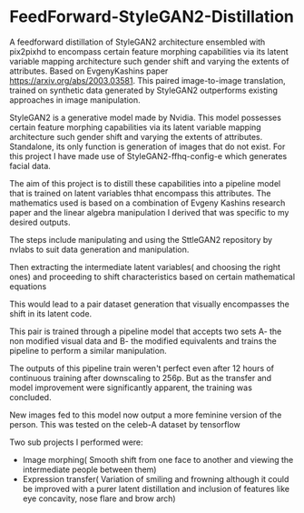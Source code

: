 # FeedForward-StyleGAN2-Distillation

A feedforward distillation of StyleGAN2 architecture ensembled with pix2pixhd to encompass certain feature morphing capabilities via its latent variable mapping architecture such gender shift and varying the extents of attributes. Based on EvgenyKashins paper https://arxiv.org/abs/2003.03581. This paired image-to-image translation, trained on synthetic data generated by StyleGAN2 outperforms existing approaches in image manipulation. 

StyleGAN2 is a generative model made by Nvidia. This model possesses certain feature morphing capabilities via its latent variable mapping architecture such gender shift and varying the extents of attributes. Standalone, its only function is generation of images that do not exist.
For this project I have made use of StyleGAN2-ffhq-config-e which generates facial data.

The aim of this project is to distill these capabilities into a pipeline model that is trained on latent variables thhat encompass this attributes.
The mathematics used is based on a combination of Evgeny Kashins research paper and the linear algebra manipulation I derived that was specific to my desired outputs.

The steps include manipulating and using the SttleGAN2 repository by nvlabs to suit data generation and manipulation.

Then extracting the intermediate latent variables( and choosing the right ones) and proceeding to shift characteristics based on certain mathematical equations

This would lead to a pair dataset generation that visually encompasses the shift in its latent code.

This pair is trained through a pipeline model that accepts two sets A- the non modified visual data and B- the modified equivalents and trains the pipeline to perform a similar manipulation.

The outputs of this pipeline train weren't perfect even after 12 hours of continuous training after downscaling to 256p. But as the transfer and model improvement were significantly apparent, the training was concluded.

New images fed to this model now output a more feminine version of the person. This was tested on the celeb-A dataset by tensorflow

Two sub projects I performed were:

- Image morphing( Smooth shift from one face to another and viewing the intermediate people between them)
- Expression transfer( Variation of smiling and frowning although it could be improved with a purer latent distillation and inclusion of features like eye concavity, nose flare and brow arch)
